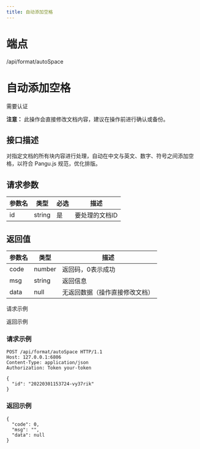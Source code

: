 ```yaml
---
title: 自动添加空格
---
```

# 端点

/api/format/autoSpace

# 自动添加空格

需要认证

**注意：** 此操作会直接修改文档内容，建议在操作前进行确认或备份。

## 接口描述

对指定文档的所有块内容进行处理，自动在中文与英文、数字、符号之间添加空格，以符合 Pangu.js 规范，优化排版。

## 请求参数

| 参数名 | 类型 | 必选 | 描述 |
| --- | --- | --- | --- |
| id | string | 是 | 要处理的文档ID |

## 返回值

| 参数名 | 类型 | 描述 |
| --- | --- | --- |
| code | number | 返回码，0表示成功 |
| msg | string | 返回信息 |
| data | null | 无返回数据（操作直接修改文档） |

请求示例

返回示例

### 请求示例

```
POST /api/format/autoSpace HTTP/1.1
Host: 127.0.0.1:6806
Content-Type: application/json
Authorization: Token your-token

{
  "id": "20220301153724-vy37rik"
}
```

### 返回示例

```
{
  "code": 0,
  "msg": "",
  "data": null
}
```

